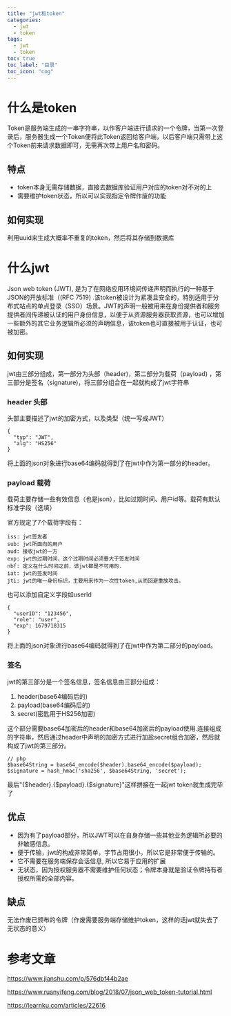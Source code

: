 ```yaml
---
title: "jwt和token"
categories:
  - jwt
  - token
tags:
  - jwt
  - token
toc: true
toc_label: "目录"
toc_icon: "cog"
---
```


# 什么是token

Token是服务端生成的一串字符串，以作客户端进行请求的一个令牌，当第一次登录后，服务器生成一个Token便将此Token返回给客户端，以后客户端只需带上这个Token前来请求数据即可，无需再次带上用户名和密码。

## 特点

- token本身无需存储数据，直接去数据库验证用户对应的token对不对的上
- 需要维护token状态，所以可以实现指定令牌作废的功能

## 如何实现

利用uuid来生成大概率不重复的token，然后将其存储到数据库

# 什么jwt

Json web token (JWT), 是为了在网络应用环境间传递声明而执行的一种基于JSON的开放标准（(RFC 7519)
.该token被设计为紧凑且安全的，特别适用于分布式站点的单点登录（SSO）场景。JWT的声明一般被用来在身份提供者和服务提供者间传递被认证的用户身份信息，以便于从资源服务器获取资源，也可以增加一些额外的其它业务逻辑所必须的声明信息，该token也可直接被用于认证，也可被加密。

## 如何实现

jwt由三部分组成，第一部分为头部（header)，第二部分为载荷（payload)
，第三部分是签名（signature)，将三部分组合在一起就构成了jwt字符串

### header 头部

头部主要描述了jwt的加密方式，以及类型（统一写成JWT）

```
{
  "typ": "JWT",
  "alg": "HS256"
}
```

将上面的json对象进行base64编码就得到了在jwt中作为第一部分的header。


### payload 载荷

载荷主要存储一些有效信息（也是json），比如过期时间、用户id等。载荷有默认标准字段（选填）

官方规定了7个载荷字段有：

```
iss: jwt签发者
sub: jwt所面向的用户
aud: 接收jwt的一方
exp: jwt的过期时间，这个过期时间必须要大于签发时间
nbf: 定义在什么时间之前，该jwt都是不可用的.
iat: jwt的签发时间
jti: jwt的唯一身份标识，主要用来作为一次性token,从而回避重放攻击。
```

也可以添加自定义字段如userId

```
{
  "userID": "123456",
  "role": "user",
  "exp": 1679718315
}
```

将上面的json对象进行base64编码就得到了在jwt中作为第二部分的payload。

### 签名

jwt的第三部分是一个签名信息，签名信息由三部分组成：

1. header(base64编码后的)
2. payload(base64编码后的)
3. secret(密匙用于HS256加密)

这个部分需要base64加密后的header和base64加密后的payload使用.连接组成的字符串，然后通过header中声明的加密方式进行加盐secret组合加密，然后就构成了jwt的第三部分。

```
// php
$base64String = base64_encode($header).base64_encode($payload);
$signature = hash_hmac('sha256', $base64String, 'secret');
```

最后"{$header}.{$payload}.{$signature}"这样拼接在一起jwt token就生成完毕了

## 优点

- 因为有了payload部分，所以JWT可以在自身存储一些其他业务逻辑所必要的非敏感信息。
- 便于传输，jwt的构成非常简单，字节占用很小，所以它是非常便于传输的。
- 它不需要在服务端保存会话信息, 所以它易于应用的扩展
- 无状态，因为授权服务器不需要维护任何状态；令牌本身就是验证令牌持有者授权所需的全部内容。

## 缺点

无法作废已颁布的令牌（作废需要服务端存储维护token，这样的话jwt就失去了无状态的意义）

# 参考文章
https://www.jianshu.com/p/576dbf44b2ae

https://www.ruanyifeng.com/blog/2018/07/json_web_token-tutorial.html

https://learnku.com/articles/22616